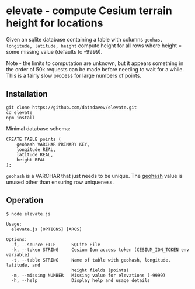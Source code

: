 # elevate - compute Cesium terrain height for locations

Given an sqlite database containing a table with columns
`geohas, longitude, latitude, height` compute height for all
rows where height = some missing value (defaults to -9999).

Note - the limits to computation are unknown, but it appears something in the order of
50k requests can be made before needing to wait for a while. This is a fairly slow 
process for large numbers of points.

## Installation

```
git clone https://github.com/datadavev/elevate.git
cd elevate
npm install
```

Minimal database schema:
```
CREATE TABLE points (
    geohash VARCHAR PRIMARY KEY, 
    longitude REAL, 
    latitude REAL, 
    height REAL
);
```

`geohash` is a VARCHAR that just needs to be unique. The [geohash](https://en.wikipedia.org/wiki/Geohash) value 
is unused other than ensuring row uniqueness.

## Operation

```
$ node elevate.js

Usage:
  elevate.js [OPTIONS] [ARGS]

Options:
  -f, --source FILE      SQLite File
  -k, --token STRING     Cesium Ion access token (CESIUM_ION_TOKEN env variable)
  -t, --table STRING     Name of table with geohash, longitude, latitude, and
                         height fields (points)
  -m, --missing NUMBER   Missing value for elevations (-9999)
  -h, --help             Display help and usage details
```

